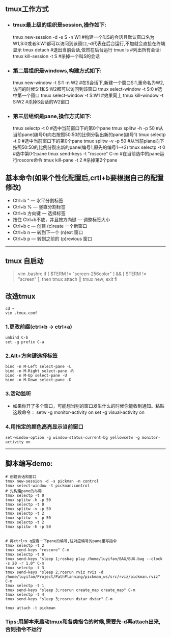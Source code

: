 ## tmux工作方式
- ### tmux最上级的组织是session,操作如下:
	tmux new-session -d -s S -n W1 #构建一个叫S的会话且默认窗口名为W1,S:0或者S:W1都可以访问到该窗口,-d代表在后台运行,不加就会直接在终端显示
	tmux detach #退出当前会话,依然在后台运行
	tmux ls #列出所有会话i
	tmux kill-session -t S #杀掉一个叫S的会话
- ### 第二层组织是windows,构建方式如下:
	tmux new-window -t S:1 -n W2 #在S会话下,新建一个窗口S:1,重命名为W2,访问的时候S:1和S:W2都可以访问到该窗口
	tmux select-window -t S:0 #选中第一个窗口
	tmux select-window -t S:W1 #效果同上
	tmux kill-window -t S:W2 #杀掉S会话的W2窗口
- ### 第三层组织是pane,操作方式如下:
	tmux selectp -t 0 #选中当前窗口下的第0个pane
	tmux splitw -h -p 50 #从当前pane(编号0)向右按照50:50的比例分裂出新的pane(编号1)
	tmux selectp -t 0 #选中当前窗口下的第0个pane
	tmux splitw -v -p 50 #从当前plane向下按照50:50的比例分裂出新的pane(编号1,原先的编号1-->2)
	tmux selectp -t 0 #选中第0个pane
	tmux send-keys -t "roscore" C-m #在当前选中的pane运行roscore命令
	tmux kill-pane -t 2 #杀掉第2个pane

## 基本命令(如果个性化配置后,crtl+b要根据自己的配置修改)
- Ctrl+b " — 水平分割标签
- Ctrl+b % — 竖直分割标签
- Ctrl+b 方向键 — 选择标签
- 按住 Ctrl+b不放，并且按方向键 — 调整标签大小
- Ctrl+b c — 创建 (c)reate 一个新窗口
- Ctrl+b n — 转到下一个 (n)ext 窗口
- Ctrl+b p — 转到之前的 (p)revious 窗口
-----

## tmux 自启动
> vim .bashrc
	if [ $TERM != "screen-256color" ] && [  $TERM != "screen" ]; then
	    tmux attach || tmux new; exit
	fi 

## 改造tmux
	cd ~
	vim .tmux.conf
### 1.更改前缀(ctrl+b -> ctrl+a)
	unbind C-b
	set -g prefix C-a
### 2.Alt+方向键选择标签
	bind -n M-Left select-pane -L
	bind -n M-Right select-pane -R
	bind -n M-Up select-pane -U
	bind -n M-Down select-pane -D

### 3.活动监听
- 如果你开了多个窗口，可能想当别的窗口发生什么的时候你能收到通知。粘贴这段命令：
	setw -g monitor-activity on
	set -g visual-activity on

### 4.用指定的颜色高亮显示当前窗口
	set-window-option -g window-status-current-bg yellowsetw -g monitor-activity on
------

## 脚本编写demo:
	# 创建会话和窗口
	tmux new-session -d -s pickman -n control
	tmux select-window -t pickman:control
	# 先构建pane的布局
	tmux selectp -t 0
	tmux splitw -h -p 50
	tmux selectp -t 0
	tmux splitw -v -p 50
	tmux selectp -t 2
	tmux splitw -v -p 50
	tmux selectp -t 2
	tmux splitw -h -p 50
	
	
	# 再ctrl+x q查看一下pane的编号,往对应编号的pane里写指令
	tmux selectp -t 2
	tmux send-keys "roscore" C-m
	tmux selectp -t 0
	tmux send-keys "sleep 1;rosbag play /home/luyifan/BAG/BUG.bag --clock -s 20 -r 1.0" C-m
	tmux selectp -t 3
	tmux send-keys "sleep 2;rosrun rviz rviz -d /home/luyifan/Project/PathPlanning/pickman_ws/src/rviz/pickman.rviz" C-m
	tmux selectp -t 1
	tmux send-keys "sleep 3;rosrun create_map create_map" C-m
	tmux selectp -t 4
	tmux send-keys "sleep 3;rosrun dstar dstar" C-m
	
	tmux attach -t pickman
### Tips:用脚本来启动tmux和各类指令的时候,需要先-d再attach出来,否则指令不运行
